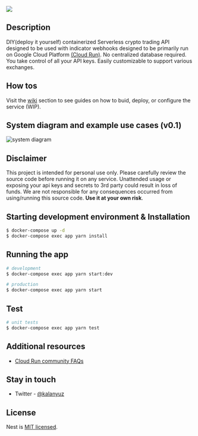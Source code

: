 ![](https://github.com/kalanyuz/gcp-cryptobot/workflows/Build%20&%20Tests/badge.svg)

## Description

DIY(deploy it yourself) containerized Serverless crypto trading API designed to be used with indicator webhooks designed to be primarily run on Google Cloud Platform [(Cloud Run)](https://cloud.google.com/run). No centralized database required. You take control of all your API keys. Easily customizable to support various exchanges.

## How tos

Visit the [wiki](https://github.com/kalanyuz/gcp-cryptobot/wiki) section to see guides on how to buid, deploy, or configure the service (WIP).

## System diagram and example use cases (v0.1)

![system diagram](https://storage.googleapis.com/gcp-cryptobot/v011diagram.png)

## Disclaimer

This project is intended for personal use only. Please carefully review the source code before running it on any service. Unattended usage or exposing your api keys and secrets to 3rd party could result in loss of funds. We are not responsible for any consequences occurred from using/running this source code. **Use it at your own risk**.

## Starting development environment & Installation

```bash
$ docker-compose up -d
$ docker-compose exec app yarn install
```

## Running the app

```bash
# development
$ docker-compose exec app yarn start:dev

# production
$ docker-compose exec app yarn start
```

## Test

```bash
# unit tests
$ docker-compose exec app yarn test
```

## Additional resources

- [Cloud Run community FAQs](https://github.com/ahmetb/cloud-run-faq)

## Stay in touch

- Twitter - [@kalanyuz](https://twitter.com/kalanyuz)

## License

Nest is [MIT licensed](LICENSE).
